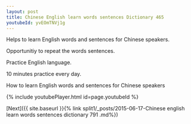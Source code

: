 ```yaml
---
layout: post
title: Chinese English learn words sentences Dictionary 465 
youtubeId: yvEOmTNVj1g
---
```

 
 
Helps to learn English words and sentences for Chinese speakers.

Opportunitiy to repeat the words sentences. 

Practice English language. 
 
10 minutes practice every day. 
 
How to learn English words and sentences for Chinese speakers 
 
{% include youtubePlayer.html id=page.youtubeId %}
 
 
[Next]({{ site.baseurl }}{% link  split1/_posts/2015-06-17-Chinese english learn words sentences dictionary 791 .md%})
 
